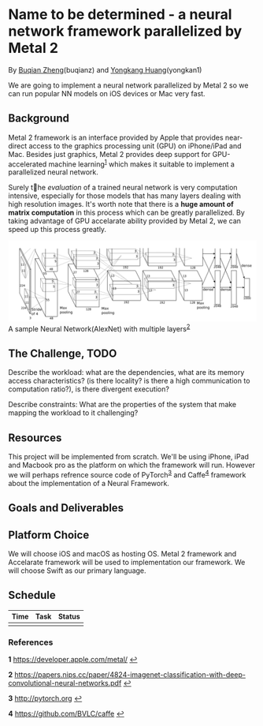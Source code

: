 # Name to be determined - a neural network framework parallelized by Metal 2

By [Buqian Zheng](https://github.com/zhengbuqian)(buqianz) and [Yongkang Huang](https://github.com/MrDwZ)(yongkan1)

We are going to implement a neural network parallelized by Metal 2 so we can run popular NN models on iOS devices or Mac very fast.

## Background

Metal 2 framework is an interface provided by Apple that provides near-direct access to the graphics processing unit (GPU) on iPhone/iPad and Mac. Besides just graphics, Metal 2 provides deep support for GPU-accelerated machine learning<sup id="a1">[1](#f1)</sup> which makes it suitable to implement a parallelized neural network.

Surely the _evaluation_ of a trained neural network is very computation intensive, especially for those models that has many layers dealing with high resolution images.  It's worth note that there is a **huge amount of matrix computation** in this process which can be greatly parallelized. By taking advantage of GPU accelarate ability provided by Metal 2, we can speed up this process greatly.

![](img/alexnet.png)
A sample Neural Network(AlexNet) with multiple layers<sup id="a2">[2](#f2)</sup>

## The Challenge, TODO

Describe the workload: what are the dependencies, what are its memory access characteristics? (is there locality? is there a high communication to computation ratio?), is there divergent execution?

Describe constraints: What are the properties of the system that make mapping the workload to it challenging?

## Resources

This project will be implemented from scratch. We'll be using iPhone, iPad and Macbook pro as the platform on which the framework will run. However we will perhaps refrence source code of PyTorch<sup id="a3">[3](#f3)</sup> and Caffe<sup id="a4">[4](#f4)</sup> framework about the implementation of a Neural Framework.

## Goals and Deliverables

## Platform Choice

We will choose iOS and macOS as hosting OS. Metal 2 framework and Accelarate framework will be used to implementation our framework. We will choose Swift as our primary language.

## Schedule

|Time|Task|Status|
|---|---|---|
||||

### References

<b id="f1">1</b> https://developer.apple.com/metal/ [↩](#a1)

<b id="f2">2</b> https://papers.nips.cc/paper/4824-imagenet-classification-with-deep-convolutional-neural-networks.pdf [↩](#a2)

<b id="f3">3</b> http://pytorch.org [↩](#a3)

<b id="f4">4</b> https://github.com/BVLC/caffe [↩](#a4)

